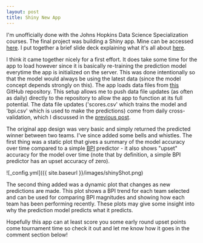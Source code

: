 ```yaml
---
layout: post
title: Shiny New App
---
```


I'm unofficially done with the Johns Hopkins Data Science Specialization courses. The final project was building a Shiny app. Mine can be accessed [here](https://amritpatel.shinyapps.io/Project). I put together a brief slide deck explaining what it's all about [here](http://amritpatel.github.io/NCAAB-Win-Prediction/slides/index.html).

I think it came together nicely for a first effort. It does take some time for the app to load however since it is basically re-training the prediction model everytime the app is initialized on the server. This was done intentionally so that the model would always be using the latest data (since the model concept depends strongly on this). The app loads data files from [this]() GitHub repository. This setup allows me to push data file updates (as often as daily) directly to the repository to allow the app to function at its full potential. The data file updates ('scores.csv' which trains the model and 'bpi.csv' which is used to make the predictions) come from daily cross-validation, which I discussed in the [previous post](http://amritpatel.github.io/NCAAb-Predictions/). 

The original app design was very basic and simply returned the predicted winner between two teams. I've since added some bells and whistles. The first thing was a static plot that gives a summary of the model accuracy over time compared to a simple [BPI](http://espn.go.com/mens-college-basketball/story/_/id/7561413/bpi-college-basketball-power-index-explained) predictor - it also shows "upset" accuracy for the model over time (note that by definition, a simple BPI predictor has an upset accuracy of zero).

![_config.yml]({{ site.baseurl }}/images/shinyShot.png)

The second thing added was a dynamic plot that changes as new predictions are made. This plot shows a BPI trend for each team selected and can be used for comparing BPI magnitudes and showing how each team has been performing recently. These plots may give some insight into why the prediction model predicts what it predicts.

Hopefully this app can at least score you some early round upset points come tournament time so check it out and let me know how it goes in the comment section below!
